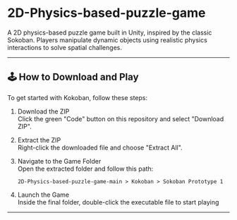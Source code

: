 # 2D-Physics-based-puzzle-game
A 2D physics-based puzzle game built in Unity, inspired by the classic Sokoban. Players manipulate dynamic objects using realistic physics interactions to solve spatial challenges.



---

## 🕹️ How to Download and Play

To get started with Kokoban, follow these steps:

1. Download the ZIP  
   Click the green "Code" button on this repository and select "Download ZIP".

2. Extract the ZIP  
   Right-click the downloaded file and choose "Extract All".

3. Navigate to the Game Folder  
   Open the extracted folder and follow this path:
   ```
   2D-Physics-based-puzzle-game-main > Kokoban > Sokoban Prototype 1
   ```

4. Launch the Game  
   Inside the final folder, double-click the executable file to start playing

---

